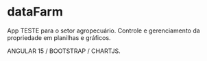 # dataFarm
App TESTE para o setor agropecuário. Controle e gerenciamento da propriedade em planilhas e gráficos. 

ANGULAR 15 / BOOTSTRAP / CHARTJS.
